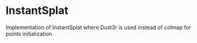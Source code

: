 # InstantSplat
Implementation of InstantSplat where Dust3r is used instead of colmap for points initialization 
